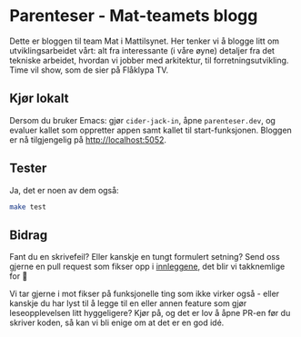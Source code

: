 # Parenteser - Mat-teamets blogg

Dette er bloggen til team Mat i Mattilsynet. Her tenker vi å blogge litt om
utviklingsarbeidet vårt: alt fra interessante (i våre øyne) detaljer fra det
tekniske arbeidet, hvordan vi jobber med arkitektur, til forretningsutvikling.
Time vil show, som de sier på Flåklypa TV.

## Kjør lokalt

Dersom du bruker Emacs: gjør `cider-jack-in`, åpne `parenteser.dev`, og evaluer
kallet som oppretter appen samt kallet til start-funksjonen. Bloggen er nå
tilgjengelig på [http://localhost:5052](http://localhost:5052).

## Tester

Ja, det er noen av dem også:

```sh
make test
```

## Bidrag

Fant du en skrivefeil? Eller kanskje en tungt formulert setning? Send oss gjerne
en pull request som fikser opp i [innleggene](./content/blog-posts), det blir vi
takknemlige for 🙏

Vi tar gjerne i mot fikser på funksjonelle ting som ikke virker også - eller
kanskje du har lyst til å legge til en eller annen feature som gjør
leseopplevelsen litt hyggeligere? Kjør på, og det er lov å åpne PR-en før du
skriver koden, så kan vi bli enige om at det er en god idé.
